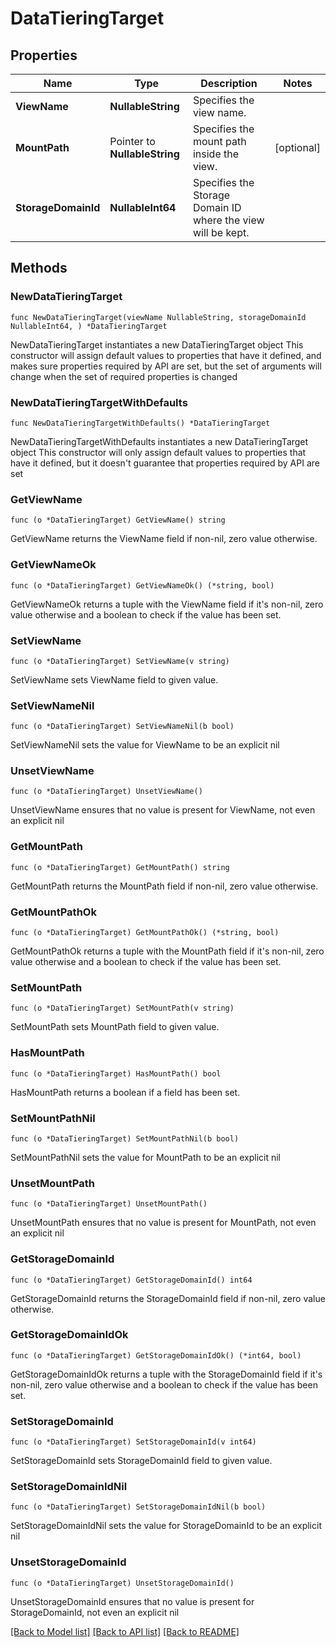 # DataTieringTarget

## Properties

Name | Type | Description | Notes
------------ | ------------- | ------------- | -------------
**ViewName** | **NullableString** | Specifies the view name. | 
**MountPath** | Pointer to **NullableString** | Specifies the mount path inside the view. | [optional] 
**StorageDomainId** | **NullableInt64** | Specifies the Storage Domain ID where the view will be kept. | 

## Methods

### NewDataTieringTarget

`func NewDataTieringTarget(viewName NullableString, storageDomainId NullableInt64, ) *DataTieringTarget`

NewDataTieringTarget instantiates a new DataTieringTarget object
This constructor will assign default values to properties that have it defined,
and makes sure properties required by API are set, but the set of arguments
will change when the set of required properties is changed

### NewDataTieringTargetWithDefaults

`func NewDataTieringTargetWithDefaults() *DataTieringTarget`

NewDataTieringTargetWithDefaults instantiates a new DataTieringTarget object
This constructor will only assign default values to properties that have it defined,
but it doesn't guarantee that properties required by API are set

### GetViewName

`func (o *DataTieringTarget) GetViewName() string`

GetViewName returns the ViewName field if non-nil, zero value otherwise.

### GetViewNameOk

`func (o *DataTieringTarget) GetViewNameOk() (*string, bool)`

GetViewNameOk returns a tuple with the ViewName field if it's non-nil, zero value otherwise
and a boolean to check if the value has been set.

### SetViewName

`func (o *DataTieringTarget) SetViewName(v string)`

SetViewName sets ViewName field to given value.


### SetViewNameNil

`func (o *DataTieringTarget) SetViewNameNil(b bool)`

 SetViewNameNil sets the value for ViewName to be an explicit nil

### UnsetViewName
`func (o *DataTieringTarget) UnsetViewName()`

UnsetViewName ensures that no value is present for ViewName, not even an explicit nil
### GetMountPath

`func (o *DataTieringTarget) GetMountPath() string`

GetMountPath returns the MountPath field if non-nil, zero value otherwise.

### GetMountPathOk

`func (o *DataTieringTarget) GetMountPathOk() (*string, bool)`

GetMountPathOk returns a tuple with the MountPath field if it's non-nil, zero value otherwise
and a boolean to check if the value has been set.

### SetMountPath

`func (o *DataTieringTarget) SetMountPath(v string)`

SetMountPath sets MountPath field to given value.

### HasMountPath

`func (o *DataTieringTarget) HasMountPath() bool`

HasMountPath returns a boolean if a field has been set.

### SetMountPathNil

`func (o *DataTieringTarget) SetMountPathNil(b bool)`

 SetMountPathNil sets the value for MountPath to be an explicit nil

### UnsetMountPath
`func (o *DataTieringTarget) UnsetMountPath()`

UnsetMountPath ensures that no value is present for MountPath, not even an explicit nil
### GetStorageDomainId

`func (o *DataTieringTarget) GetStorageDomainId() int64`

GetStorageDomainId returns the StorageDomainId field if non-nil, zero value otherwise.

### GetStorageDomainIdOk

`func (o *DataTieringTarget) GetStorageDomainIdOk() (*int64, bool)`

GetStorageDomainIdOk returns a tuple with the StorageDomainId field if it's non-nil, zero value otherwise
and a boolean to check if the value has been set.

### SetStorageDomainId

`func (o *DataTieringTarget) SetStorageDomainId(v int64)`

SetStorageDomainId sets StorageDomainId field to given value.


### SetStorageDomainIdNil

`func (o *DataTieringTarget) SetStorageDomainIdNil(b bool)`

 SetStorageDomainIdNil sets the value for StorageDomainId to be an explicit nil

### UnsetStorageDomainId
`func (o *DataTieringTarget) UnsetStorageDomainId()`

UnsetStorageDomainId ensures that no value is present for StorageDomainId, not even an explicit nil

[[Back to Model list]](../README.md#documentation-for-models) [[Back to API list]](../README.md#documentation-for-api-endpoints) [[Back to README]](../README.md)



